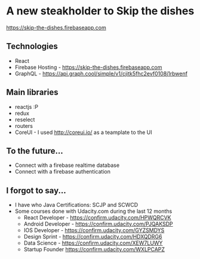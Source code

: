 # A new steakholder to Skip the dishes
https://skip-the-dishes.firebaseapp.com

## Technologies
* React
* Firebase Hosting - https://skip-the-dishes.firebaseapp.com
* GraphQL - https://api.graph.cool/simple/v1/cjitk5fhc2evf0108j1rbwenf

## Main libraries
* reactjs :P
* redux
* reselect
* routers
* CoreUI - I used http://coreui.io/ as a teamplate to the UI

## To the future...
* Connect with a firebase realtime database
* Connect with a firebase authentication

## I forgot to say...
* I have who Java Certifications: SCJP and SCWCD
* Some courses done with Udacity.com during the last 12 months
  * React Developer - https://confirm.udacity.com/HPWQRCVK
  * Android Developer - https://confirm.udacity.com/PJQAKSDP
  * IOS Developer - https://confirm.udacity.com/GYZSMDYS
  * Design Sprint - https://confirm.udacity.com/HDXQDRG6
  * Data Science - https://confirm.udacity.com/XEW7LUWY
  * Startup Founder https://confirm.udacity.com/WXLPCAPZ
